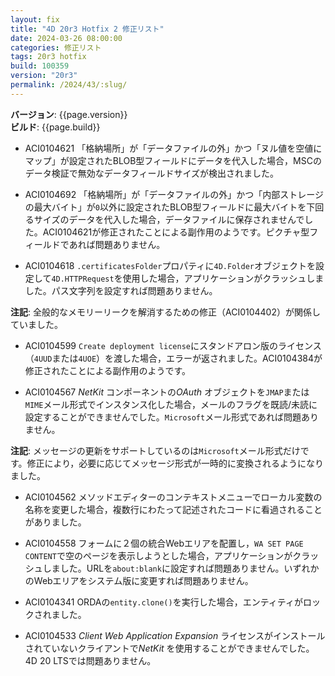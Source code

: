 ```yaml
---
layout: fix
title: "4D 20r3 Hotfix 2 修正リスト"
date: 2024-03-26 08:00:00
categories: 修正リスト
tags: 20r3 hotfix
build: 100359
version: "20r3"
permalink: /2024/43/:slug/
---
```


**バージョン**: {{page.version}}  
**ビルド**: {{page.build}} 

* ACI0104621 「格納場所」が「データファイルの外」かつ「ヌル値を空値にマップ」が設定されたBLOB型フィールドにデータを代入した場合，MSCのデータ検証で無効なデータフィールドサイズが検出されました。

* ACI0104692 「格納場所」が「データファイルの外」かつ「内部ストレージの最大バイト」が`0`以外に設定されたBLOB型フィールドに最大バイトを下回るサイズのデータを代入した場合，データファイルに保存されませんでした。ACI0104621が修正されたことによる副作用のようです。ピクチャ型フィールドであれば問題ありません。

* ACI0104618 `.certificatesFolder`プロパティに`4D.Folder`オブジェクトを設定して`4D.HTTPRequest`を使用した場合，アプリケーションがクラッシュしました。パス文字列を設定すれば問題ありません。

**注記**: 全般的なメモリーリークを解消するための修正（ACI0104402）が関係していました。

* ACI0104599 `Create deployment license`にスタンドアロン版のライセンス（`4UUD`または`4UOE`）を渡した場合，エラーが返されました。ACI0104384が修正されたことによる副作用のようです。

* ACI0104567 *NetKit* コンポーネントの*OAuth* オブジェクトを`JMAP`または`MIME`メール形式でインスタンス化した場合，メールのフラグを既読/未読に設定することができませんでした。`Microsoft`メール形式であれば問題ありません。

**注記**: メッセージの更新をサポートしているのは`Microsoft`メール形式だけです。修正により，必要に応じてメッセージ形式が一時的に変換されるようになりました。

* ACI0104562 メソッドエディターのコンテキストメニューでローカル変数の名称を変更した場合，複数行にわたって記述されたコードに看過されることがありました。

* ACI0104558 フォームに２個の統合Webエリアを配置し，`WA SET PAGE CONTENT`で空のページを表示しようとした場合，アプリケーションがクラッシュしました。URLを`about:blank`に設定すれば問題ありません。いずれかのWebエリアをシステム版に変更すれば問題ありません。

* ACI0104341 ORDAの`entity.clone()`を実行した場合，エンティティがロックされました。

* ACI0104533 *Client Web Application Expansion* ライセンスがインストールされていないクライアントで*NetKit* を使用することができませんでした。4D 20 LTSでは問題ありません。
